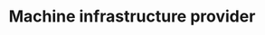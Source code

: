 ---
title: "Machine infrastructure provider"
weight: 60
description: |
  Documentation about the rules machine infrastructure provider should comply to.
---